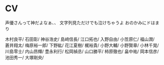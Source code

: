 # CV
声優さんって神だよなぁ、、
文字列見ただけでも泣けちゃうよ
おのかみにドはまり

木村良平/
石田彰/
神谷浩史/
島﨑信長/
江口拓也/
入野自由/
小笠原仁/
福山潤/
蒼井翔太/
梅原裕一郎/
下野紘/
花江夏樹/
梶裕貴/
小野大輔/
小野賢章/
小林千晃/
川島零士/
内山昂輝/
豊永利行/
松岡禎丞/
山口勝平/
柿原徹也/
畠中祐/
岡本信彦/
池田秀一/
大塚剛央/
